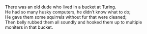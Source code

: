 There was an old dude who lived in a bucket at Turing.  
He had so many husky computers, he didn’t know what to do;  
He gave them some squirrels without fur that were cleaned;  
Then belly rubbed them all soundly and hooked them up to multiple moniters in that bucket.
